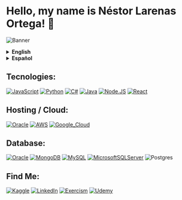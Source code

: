 # Hello, my name is Néstor Larenas Ortega! 👋

![Banner](https://github.com/Nestordeveloper/blob/main/banner-github-nestordeveloper.png)

<details>
<summary><strong>English</strong></summary>

I hold a degree in Computer Engineering and have 3 years of experience in the field.

In 2018, I started my journey in the field of computer science to pursue my passion for technology. In the subsequent years, I continuously immersed myself in programming and data-related topics. These two areas are the most thrilling aspects of technology for me, given the significant impact they have on individuals, startups, and businesses.

Currently, I am continually enhancing my skills in web development and data science. Moreover, I am focused on a new project where I aim to integrate machine learning and artificial intelligence.

<strong>"Those who can imagine anything, can create the impossible." - Alan Turing</strong>

</details>
</details>

<details>
<summary><strong>Español</strong></summary>

Soy titulado de Ingeniería Informática con 3 años de experiencia en el rubro.
</br>
En 2018 ingrese a la carrera de informática para aprender sobre mi pasión que es la tecnología, en los años posteriores estuve constantemente aprendiendo sobre la programación y datos. Estas dos áreas son para mi, lo más apasionante de la tecnología y el gran aporte que hoy en día representan para personas, emprendimientos y empresas es significativo.

Actualmente me encuentro constantemente especializando mis habilidades de programación web, y ciencia de datos. Ademas de esto, mi enfoque personal esta en un nuevo proyecto en que busco integrar machine learning e inteligencia artificial.

<strong>"Los que pueden imaginar cualquier cosa, pueden crear lo imposible".</strong> <em> - Alan Turing </em>

</details>

## Tecnologies:

[![JavaScript](https://img.shields.io/badge/JavaScript-F7DF1E?style=for-the-badge&logo=javascript&logoColor=white&labelColor=101010)]()
[![Python](https://img.shields.io/badge/Python-yellow?style=for-the-badge&logo=python&logoColor=white&labelColor=101010)]()
[![C#](https://img.shields.io/badge/c%23-%23239120.svg?style=for-the-badge&logo=c-sharp&logoColor=white)]()
[![Java](https://img.shields.io/badge/Java-007396?style=for-the-badge&logo=java&logoColor=white&labelColor=101010)]()
[![Node.JS](https://img.shields.io/badge/Node.JS-339933?style=for-the-badge&logo=node.js&logoColor=white&labelColor=101010)]()
[![React](https://img.shields.io/badge/react-%2320232a.svg?style=for-the-badge&logo=react&logoColor=%2361DAFB)]()

## Hosting / Cloud:

[![Oracle](https://img.shields.io/badge/Oracle-F80000?style=for-the-badge&logo=oracle&logoColor=white)]()
[![AWS](https://img.shields.io/badge/AWS-232F3E?style=for-the-badge&logo=amazon-aws&logoColor=white&labelColor=101010)]()
[![Google_Cloud](https://img.shields.io/badge/Google_Cloud-4285F4?style=for-the-badge&logo=googlecloud&logoColor=white&labelColor=101010)]()

## Database:

[![Oracle](https://img.shields.io/badge/Oracle-F80000?style=for-the-badge&logo=oracle&logoColor=white)]()
[![MongoDB](https://img.shields.io/badge/MongoDB-47A248?style=for-the-badge&logo=mongodb&logoColor=white&labelColor=101010)]()
[![MySQL](https://img.shields.io/badge/MySQL-4479A1?style=for-the-badge&logo=mysql&logoColor=white&labelColor=101010)]()
[![MicrosoftSQLServer](https://img.shields.io/badge/Microsoft%20SQL%20Server-CC2927?style=for-the-badge&logo=microsoft%20sql%20server&logoColor=white)]()
![Postgres](https://img.shields.io/badge/postgres-%23316192.svg?style=for-the-badge&logo=postgresql&logoColor=white)

## Find Me:

[![Kaggle](https://img.shields.io/badge/Kaggle-035a7d?style=for-the-badge&logo=kaggle&logoColor=white)](https://www.kaggle.com/nestorlarenas)
[![LinkedIn](https://img.shields.io/badge/linkedin-%230077B5.svg?style=for-the-badge&logo=linkedin&logoColor=white)](https://www.linkedin.com/in/n%C3%A9stor-ignacio-larenas-ortega-fsdev/)
[![Exercism](https://img.shields.io/badge/Exercism-009CAB?style=for-the-badge&logo=exercism&logoColor=white)]()
[![Udemy](https://img.shields.io/badge/Udemy-A435F0?style=for-the-badge&logo=Udemy&logoColor=white)]()

